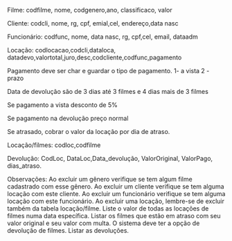 Filme: codfilme, nome, codgenero,ano, classificaco, valor

Cliente: codcli, nome, rg, cpf, emial,cel, endereço,data nasc

Funcionário: codfunc, nome, data nasc, rg, cpf,cel, email, dataadm

Locação: codlocacao,codcli,dataloca, datadevo,valortotal,juro,desc,codcliente,codfunc,pagamento

Pagamento deve ser char e guardar o tipo de pagamento. 1- a vista 2 - prazo

Data de devolução são de 3 dias até 3 filmes e 4 dias mais de 3 filmes

Se pagamento a vista desconto de 5%

Se pagamento na devolução preço normal

Se atrasado, cobrar o valor da locação por dia de atraso.

Locação/filmes: codloc,codfilme

Devolução: CodLoc, DataLoc,Data_devolução, ValorOriginal, ValorPago, dias_atraso.

Observações: Ao excluir um gênero verifique se tem algum filme cadastrado com esse gênero. 
Ao excluir um cliente verifique se tem alguma locação com este cliente. 
Ao excluir um funcionário verifique se tem alguma locação com este funcionário. 
Ao excluir uma locação, lembre-se de excluir também da tabela locação/filme. 
Liste o valor de todas as locações de filmes numa data específica. 
Listar os filmes que estão em atraso com seu valor original e seu valor com multa. 
O sistema deve ter a opção de devolução de filmes. 
Listar as devoluções. 
